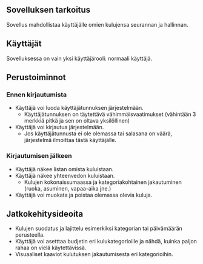 ## Sovelluksen tarkoitus

Sovellus mahdollistaa käyttäjälle omien kulujensa seurannan ja hallinnan. 

## Käyttäjät

Sovelluksessa on vain yksi käyttäjärooli: normaali käyttäjä.

## Perustoiminnot

### Ennen kirjautumista

- Käyttäjä voi luoda käyttäjätunnuksen järjestelmään.
    - Käyttäjätunnuksen on täytettävä vähimmäisvaatimukset (vähintään 3 merkkiä pitkä ja sen on  oltava yksilöllinen)
- Käyttäjä voi kirjautua järjestelmään.
    - Jos käyttäjätunnusta ei ole olemassa tai salasana on väärä, järjestelmä ilmoittaa tästä käyttäjälle.

### Kirjautumisen jälkeen

- Käyttäjä näkee listan omista kuluistaan.
- Käyttäjä näkee yhteenvedon kuluistaan.
    - Kulujen kokonaissumaassa ja kategoriakohtainen jakautuminen (ruoka, asuminen, vapaa-aika jne.)
- Käyttäjä voi muokata ja poistaa olemassa olevia kuluja. 

## Jatkokehitysideoita
- Kulujen suodatus ja lajittelu esimerkiksi kategorian tai päivämäärän perusteella.
- Käyttäjä voi asetttaa budjetin eri kulukategorioille ja nähdä, kuinka paljon rahaa on vielä käytettävissä.
- Visuaaliset kaaviot kulutuksen jakautumisesta eri kategorioihin.

